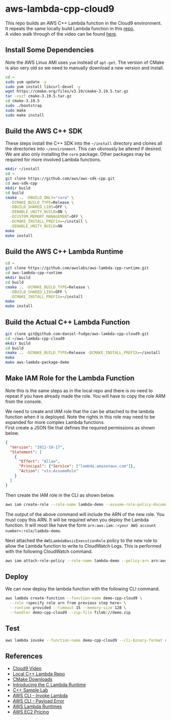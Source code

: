 # aws-lambda-cpp-cloud9
This repo builds an AWS C++ Lambda function in the Cloud9 environment. It repeats the same locally build Lambda function in this [repo](https://github.com/daniel-fudge/aws-lambda-cpp-local-build).   
A video walk through of the video can be found [here](https://youtu.be/olO5ORrq1cU).

## Install Some Dependencies
Note the AWS Linux AMI uses `yum` instead of `apt-get`. The version of CMake is also very old so we need to manually download a new version and install.
```bash
cd ~
sudo yum update -y
sudo yum install libcurl-devel -y
wget https://cmake.org/files/v3.19/cmake-3.19.5.tar.gz
tar -xvzf cmake-3.19.5.tar.gz 
cd cmake-3.19.5
sudo ./bootstrap
sudo make
sudo make install
```

## Build the AWS C++ SDK
These steps install the C++ SDK into the `~/install` directory and clones all the directories into `~/environment`. This can obviously be altered if desired.    
We are also only installing the `core` package. Other packages may be required for more involved Lambda functions. 
```bash
mkdir ~/install
cd ~
git clone https://github.com/aws/aws-sdk-cpp.git
cd aws-sdk-cpp
mkdir build
cd build
cmake .. -DBUILD_ONLY="core" \
  -DCMAKE_BUILD_TYPE=Release \
  -DBUILD_SHARED_LIBS=OFF \
  -DENABLE_UNITY_BUILD=ON \
  -DCUSTOM_MEMORY_MANAGEMENT=OFF \
  -DCMAKE_INSTALL_PREFIX=~/install \
  -DENABLE_UNITY_BUILD=ON
make
make install
```

## Build the AWS C++ Lambda Runtime
```bash
cd ~
git clone https://github.com/awslabs/aws-lambda-cpp-runtime.git
cd aws-lambda-cpp-runtime
mkdir build
cd build
cmake .. -DCMAKE_BUILD_TYPE=Release \
  -DBUILD_SHARED_LIBS=OFF \
  -DCMAKE_INSTALL_PREFIX=~/install
make
make install
```

## Build the Actual C++ Lambda Function
```bash
git clone git@github.com:daniel-fudge/aws-lambda-cpp-cloud9.git
cd ~/aws-lambda-cpp-cloud9
mkdir build
cd build
cmake .. -DCMAKE_BUILD_TYPE=Release -DCMAKE_INSTALL_PREFIX=~/install
make
make aws-lambda-package-demo
```

## Make IAM Role for the Lambda Function
Note this is the same steps as in the local repo and there is no need to repeat if you have already made the role. You will have to copy the role ARM from the console.   

We need to create and IAM role that the can be attached to the lambda function when it is deployed. Note the rights in this role may need to be expanded for more complex Lambda functions.  
First create a JSON file that defines the required permissions as shown below.
```JSON
{
  "Version": "2012-10-17",
  "Statement": [
    {
      "Effect": "Allow",
      "Principal": {"Service": ["lambda.amazonaws.com"]},
      "Action": "sts:AssumeRole"
    }
  ]
}
```
Then create the IAM role in the CLI as shown below.
```bash
aws iam create-role --role-name lambda-demo --assume-role-policy-document file://trust-policy.json
```
The output of the above command will include the ARN of the new role. You must copy this ARN. It will be required when you deploy the Lambda function. It will most like have the form `arn:aws:iam::<your AWS account number>:role/lambda-demo`.   

Next attached the `AWSLambdaBasicExecutionRole` policy to the new role to allow the Lambda function to write to CloudWatch Logs. This is performed with the following CloudWatch command.
```bash 
aws iam attach-role-policy --role-name lambda-demo --policy-arn arn:aws:iam::aws:policy/service-role/AWSLambdaBasicExecutionRole
```

## Deploy 
We can now deploy the lambda function with the following CLI command.
```bash
aws lambda create-function --function-name demo-cpp-cloud9 \
  --role <specify role arn from previous step here> \
  --runtime provided --timeout 15 --memory-size 128 \
  --handler demo-cpp-cloud9 --zip-file fileb://demo.zip
```

## Test
```bash
aws lambda invoke --function-name demo-cpp-cloud9 --cli-binary-format raw-in-base64-out --payload '{"location": "somewhere"}' output.json
```

## References
- [Cloud9 Video](https://youtu.be/olO5ORrq1cU)
- [Local C++ Lambda Repo](https://github.com/daniel-fudge/aws-lambda-cpp-local-build)
- [CMake Downloads](https://cmake.org/download/)
- [Introducing the C Lambda Runtime](https://aws.amazon.com/blogs/compute/introducing-the-c-lambda-runtime/)
- [C++ Sample Lab](https://github.com/awslabs/aws-lambda-cpp)
- [AWS CLI - Invoke Lambda](https://docs.aws.amazon.com/cli/latest/reference/lambda/invoke.html#examples)
- [AWS CLI - Payload Error](https://stackoverflow.com/questions/60310607/amazon-aws-cli-not-allowing-valid-json-in-payload-parameter)
- [AWS Lambda Runtimes](https://docs.aws.amazon.com/lambda/latest/dg/lambda-runtimes.html)
- [AWS EC2 Pricing](https://aws.amazon.com/ec2/pricing/on-demand/)
